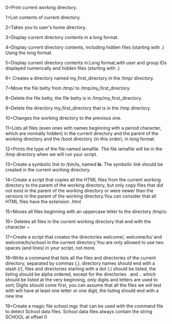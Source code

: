 0=Print current working directory.

1=List contents of current directory.

2=Takes you to user's home directory.

3=Display current directory contents in a long format.

4=Display current directory contents, including hidden files (starting with .) Using the long format.

5=Display current directory contents in:Long format,with user and group IDs displayed numerically and hidden files (starting with .)

6= Creates a directory named my_first_directory in the /tmp/ directory.

7=Move the file betty from /tmp/ to /tmp/my_first_directory.

8=Delete the file betty, the file betty is in /tmp/my_first_directory.

9=Delete the directory my_first_directory that is in the /tmp directory.

10=Changes the working directory to the previous one.

11=Lists all files (even ones with names beginning with a period character, which are normally hidden) in the current directory and the parent of the working directory and the /boot directory (in this order), in long format.

12=Prints the type of the file named iamafile. The file iamafile will be in the /tmp directory when we will run your script.

13=Create a symbolic link to /bin/ls, named __ls__. The symbolic link should be created in the current working directory.

14=Create a script that copies all the HTML files from the current working directory to the parent of the working directory, but only copy files that did not exist in the parent of the working directory or were newer than the versions in the parent of the working directory.You can consider that all HTML files have the extension .html

15=Moves all files beginning with an uppercase letter to the directory /tmp/u

16= Deletes all files in the current working directory that end with the character ~

17=Create a script that creates the directories welcome/, welcome/to/ and welcome/to/school in the current directory.You are only allowed to use two spaces (and lines) in your script, not more.

18=Write a command that lists all the files and directories of the current directory, separated by commas (,), directory names should end with a slash (/), files and directories starting with a dot (.) should be listed, the listing should be alpha ordered, except for the directories . and .. which should be listed at the very beginning, only digits and letters are used to sort; Digits should come first, you can assume that all the files we will test with will have at least one letter or one digit, the listing should end with a new line

19=Create a magic file school.mgc that can be used with the command file to detect School data files. School data files always contain the string SCHOOL at offset 0
